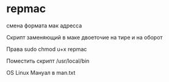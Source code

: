 # repmac
смена формата мак адресса

Скрипт заменяющий в маке двоеточие на тире и на оборот

Права sudo chmod u+x repmac

Поместить скрипт /usr/local/bin

OS Linux
Мануал в man.txt
